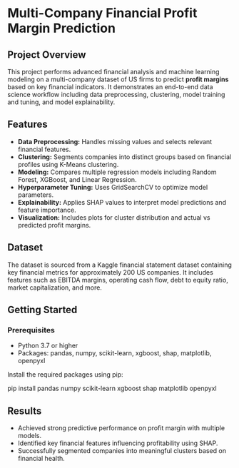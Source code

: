 # Multi-Company Financial Profit Margin Prediction

## Project Overview

This project performs advanced financial analysis and machine learning modeling on a multi-company dataset of US firms to predict **profit margins** based on key financial indicators. It demonstrates an end-to-end data science workflow including data preprocessing, clustering, model training and tuning, and model explainability.

## Features

- **Data Preprocessing:** Handles missing values and selects relevant financial features.  
- **Clustering:** Segments companies into distinct groups based on financial profiles using K-Means clustering.  
- **Modeling:** Compares multiple regression models including Random Forest, XGBoost, and Linear Regression.  
- **Hyperparameter Tuning:** Uses GridSearchCV to optimize model parameters.  
- **Explainability:** Applies SHAP values to interpret model predictions and feature importance.  
- **Visualization:** Includes plots for cluster distribution and actual vs predicted profit margins.

## Dataset

The dataset is sourced from a Kaggle financial statement dataset containing key financial metrics for approximately 200 US companies. It includes features such as EBITDA margins, operating cash flow, debt to equity ratio, market capitalization, and more.

## Getting Started

### Prerequisites

- Python 3.7 or higher  
- Packages: pandas, numpy, scikit-learn, xgboost, shap, matplotlib, openpyxl

Install the required packages using pip:

pip install pandas numpy scikit-learn xgboost shap matplotlib openpyxl

## Results

- Achieved strong predictive performance on profit margin with multiple models.  
- Identified key financial features influencing profitability using SHAP.  
- Successfully segmented companies into meaningful clusters based on financial health.
